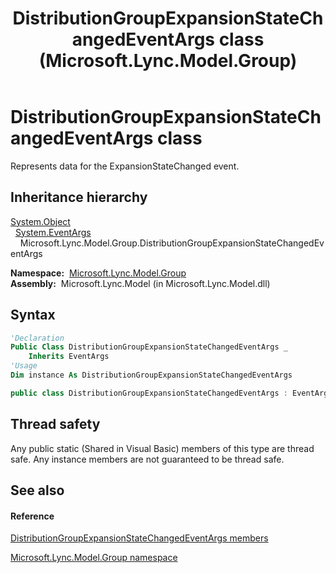﻿---
title: DistributionGroupExpansionStateChangedEventArgs class (Microsoft.Lync.Model.Group)
TOCTitle: DistributionGroupExpansionStateChangedEventArgs class
ms:assetid: T:Microsoft.Lync.Model.Group.DistributionGroupExpansionStateChangedEventArgs_DI_3_UC_OCS14MrefLyncWPF
ms:mtpsurl: https://msdn.microsoft.com/en-us/library/microsoft.lync.model.group.distributiongroupexpansionstatechangedeventargs_di_3_uc_ocs14mreflyncwpf(v=office.15)
ms:contentKeyID: 48597167
ms.date: 07/28/2014
mtps_version: v=office.15
f1_keywords:
- Microsoft.Lync.Model.Group.DistributionGroupExpansionStateChangedEventArgs
dev_langs:
- CSharp
- JScript
- VB
- other
---

# DistributionGroupExpansionStateChangedEventArgs class

Represents data for the ExpansionStateChanged event.

## Inheritance hierarchy

[System.Object](http://msdn2.microsoft.com/en-us/library/e5kfa45b)  
  [System.EventArgs](http://msdn2.microsoft.com/en-us/library/118wxtk3)  
    Microsoft.Lync.Model.Group.DistributionGroupExpansionStateChangedEventArgs  

**Namespace:**  [Microsoft.Lync.Model.Group](microsoft-lync-model-group-namespace_2.md)  
**Assembly:**  Microsoft.Lync.Model (in Microsoft.Lync.Model.dll)

## Syntax

``` vb
'Declaration
Public Class DistributionGroupExpansionStateChangedEventArgs _
    Inherits EventArgs
'Usage
Dim instance As DistributionGroupExpansionStateChangedEventArgs
```

``` csharp
public class DistributionGroupExpansionStateChangedEventArgs : EventArgs
```

## Thread safety

Any public static (Shared in Visual Basic) members of this type are thread safe. Any instance members are not guaranteed to be thread safe.

## See also

#### Reference

[DistributionGroupExpansionStateChangedEventArgs members](distributiongroupexpansionstatechangedeventargs-members-microsoft-lync-model-group_2.md)

[Microsoft.Lync.Model.Group namespace](microsoft-lync-model-group-namespace_2.md)

